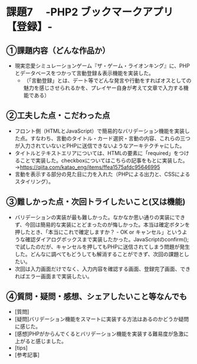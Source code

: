 # 課題7　 -PHP2 ブックマークアプリ【登録】-

## ①課題内容（どんな作品か）
- 現実恋愛シミュレーションゲーム『ザ・ゲーム・ライオンキング』に、PHPとデータベースをつかって言動登録＆表示機能を実装した。
  - （「言動登録」とは、デート等でどんな発言や行動をすればオスとしての魅力を感じさせられるかを、プレイヤー自身が考えて文章で入力する機能である）

## ②工夫した点・こだわった点
- フロント側（HTMLとJavaScript）で簡易的なバリデーション機能を実装した点。すなわち、言動のタイトル・カード選択・言動の内容、これらの三つが入力されていないとPHPに送信できないようなアーキテクチャにした。
- タイトルとテキストエリアについては、HTMLの要素に「required」をつけることで実装した。checkboxについてはこちらの記事をもとに実装した。→https://qiita.com/katao_eng/items/ffea1575afdc95646995
- 言動を表示する部分の見た目に力を入れた（PHPによる出力と、CSSによるスタイリング）。

## ③難しかった点・次回トライしたいこと(又は機能)
- バリデーションの実装が最も難しかった。なかなか思い通りの実装にできず、今回は簡易的な実装にとどまったのが悔しかった。本当は確定ボタンを押したとき、「本当にこれで確定しますか？ - OK or キャンセル」というような確認ダイアログボックスまで実装したかった。JavaScriptのconfirm();で試したのだが、キャンセルを押してもPHPに送信されてしまう問題が発生した。どんなに調べてもどうしても解消することができず、次回の課題としたい。
- 次回は入力画面だけでなく、入力内容を確認する画面、登録完了画面、できればエラー画面まで実装したい。

## ④質問・疑問・感想、シェアしたいこと等なんでも
- [質問]
- [疑問]バリデーション機能をスマートに実装する方法はあるのかどうか疑問に感じた。
- [感想]PHPがからんでくるとバリデーション機能を実装する難易度が急激に上がると感じました。
- [tips]
- [参考記事]
